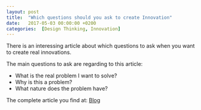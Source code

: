 ```yaml
---
layout: post
title:  "Which questions should you ask to create Innovation"
date:   2017-05-03 00:00:00 +0200
categories:  [Design Thinking, Innovation]
---
```


There is an interessing article about which questions to ask when you want to create real innovations. 

The main questions to ask are regarding to this article:
- What is the real problem I want to solve?
- Why is this a problem?
- What nature does the problem have?

The complete article you find at:
[Blog](https://ingridgerstbach.com/blog/der-innovationstrick-stellen-sie-die-richtigen-fragen)
